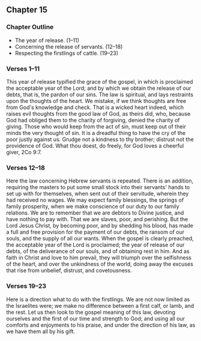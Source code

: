 ## Chapter 15

### Chapter Outline

- The year of release. (1–11)
- Concerning the release of servants. (12–18)
- Respecting the firstlings of cattle. (19–23)

### Verses 1–11

This year of release typified the grace of the gospel, in which is proclaimed the acceptable year of the Lord; and by which we obtain the release of our debts, that is, the pardon of our sins. The law is spiritual, and lays restraints upon the thoughts of the heart. We mistake, if we think thoughts are free from God's knowledge and check. That is a wicked heart indeed, which raises evil thoughts from the good law of God, as theirs did, who, because God had obliged them to the charity of forgiving, denied the charity of giving. Those who would keep from the act of sin, must keep out of their minds the very thought of sin. It is a dreadful thing to have the cry of the poor justly against us. Grudge not a kindness to thy brother; distrust not the providence of God. What thou doest, do freely, for God loves a cheerful giver, 2Co 9:7.

### Verses 12–18

Here the law concerning Hebrew servants is repeated. There is an addition, requiring the masters to put some small stock into their servants' hands to set up with for themselves, when sent out of their servitude, wherein they had received no wages. We may expect family blessings, the springs of family prosperity, when we make conscience of our duty to our family relations. We are to remember that we are debtors to Divine justice, and have nothing to pay with. That we are slaves, poor, and perishing. But the Lord Jesus Christ, by becoming poor, and by shedding his blood, has made a full and free provision for the payment of our debts, the ransom of our souls, and the supply of all our wants. When the gospel is clearly preached, the acceptable year of the Lord is proclaimed; the year of release of our debts, of the deliverance of our souls, and of obtaining rest in him. And as faith in Christ and love to him prevail, they will triumph over the selfishness of the heart, and over the unkindness of the world, doing away the excuses that rise from unbelief, distrust, and covetousness.

### Verses 19–23

Here is a direction what to do with the firstlings. We are not now limited as the Israelites were; we make no difference between a first calf, or lamb, and the rest. Let us then look to the gospel meaning of this law, devoting ourselves and the first of our time and strength to God; and using all our comforts and enjoyments to his praise, and under the direction of his law, as we have them all by his gift.


